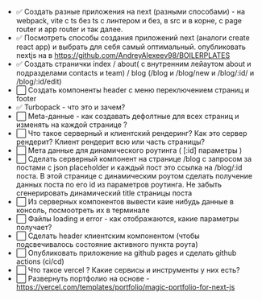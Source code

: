 - ✅ Создать разные приложения на next (разными способами) - на webpack, vite с ts без ts с линтером и без, в src и в корне, с page router и app router и так далее.
- ✅ Посмотреть способы создания приложений next (аналоги create react app) и выбрать для себя самый оптимальный. опубликовать nextjs на в https://github.com/AndreyAlexeev98/BOILERPLATES
- ✅ Создать странички index / about( с внутренним лейаутом about и подразделами contacts и team) / blog (/blog и /blog/new и /blog/:id/ и /blog/:id/edit)
- ⬜ Создать компоненты header с меню переключением страниц и footer
- ✅ Turbopack - что это и зачем?
- ⬜ Meta-данные - как создавать дефолтные для всех страниц и изменять на каждой странице ?
- ⬜ Что такое серверный и клиентский рендеринг? Как это сервер рендерит? Клиент рендерит всю или часть страницы?
- ⬜ Мета данные для динамического роутинга ( [:id] параметры )
- ⬜ Сделать серверный компонент на странице /blog с запросом за постами с json placeholder и каждый пост это ссылка на /blog/:id поста. В этой странице с динамическим роутом сделать получение данных поста по его id из параметров роутинга. Не забыть сгенерировать динамический title страницы поста
- ⬜ Из серверных компонентов вывести каие нибудь данные в консоль, посмоотреть их в терминале
- ⬜ Файлы loading и error - как отображаются, какие параметры получает?
- ⬜ Сделать header клиентским компонентом (чтобы подсвечивалось состояние активного пункта роута)
- ⬜ Опубликовать приложение на github pages и сделать github actions (ci/cd)
- ⬜ Что такое vercel ? Какие сервисы и инструменты у них есть?
- ⬜ Развернуть портфолио на основе - https://vercel.com/templates/portfolio/magic-portfolio-for-next-js
